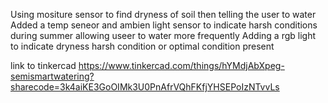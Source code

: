 Using mositure sensor to find dryness of soil then telling the user to water
Added a temp seneor and ambien light sensor to indicate harsh conditions during summer allowing useer to water more frequently
Adding a rgb light to indicate dryness harsh condition or optimal condition present 



link to tinkercad
https://www.tinkercad.com/things/hYMdjAbXpeg-semismartwatering?sharecode=3k4aiKE3GoOIMk3U0PnAfrVQhFKfjYHSEPoIzNTvvLs

